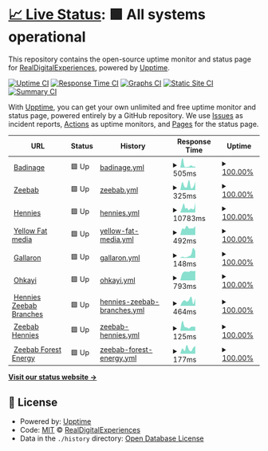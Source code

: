 # [📈 Live Status](https://RealDigitalExperiences.github.io/site-monitor-upptime): <!--live status--> **🟩 All systems operational**

This repository contains the open-source uptime monitor and status page for [RealDigitalExperiences](https://RealDigitalExperiences.github.io/site-monitor-upptime), powered by [Upptime](https://github.com/upptime/upptime).

[![Uptime CI](https://github.com/RealDigitalExperiences/site-monitor-upptime/workflows/Uptime%20CI/badge.svg)](https://github.com/RealDigitalExperiences/site-monitor-upptime/actions?query=workflow%3A%22Uptime+CI%22)
[![Response Time CI](https://github.com/RealDigitalExperiences/site-monitor-upptime/workflows/Response%20Time%20CI/badge.svg)](https://github.com/RealDigitalExperiences/site-monitor-upptime/actions?query=workflow%3A%22Response+Time+CI%22)
[![Graphs CI](https://github.com/RealDigitalExperiences/site-monitor-upptime/workflows/Graphs%20CI/badge.svg)](https://github.com/RealDigitalExperiences/site-monitor-upptime/actions?query=workflow%3A%22Graphs+CI%22)
[![Static Site CI](https://github.com/RealDigitalExperiences/site-monitor-upptime/workflows/Static%20Site%20CI/badge.svg)](https://github.com/RealDigitalExperiences/site-monitor-upptime/actions?query=workflow%3A%22Static+Site+CI%22)
[![Summary CI](https://github.com/RealDigitalExperiences/site-monitor-upptime/workflows/Summary%20CI/badge.svg)](https://github.com/RealDigitalExperiences/site-monitor-upptime/actions?query=workflow%3A%22Summary+CI%22)

With [Upptime](https://upptime.js.org), you can get your own unlimited and free uptime monitor and status page, powered entirely by a GitHub repository. We use [Issues](https://github.com/RealDigitalExperiences/site-monitor-upptime/issues) as incident reports, [Actions](https://github.com/RealDigitalExperiences/site-monitor-upptime/actions) as uptime monitors, and [Pages](https://RealDigitalExperiences.github.io/site-monitor-upptime) for the status page.

<!--start: status pages-->
<!-- This summary is generated by Upptime (https://github.com/upptime/upptime) -->
<!-- Do not edit this manually, your changes will be overwritten -->
<!-- prettier-ignore -->
| URL | Status | History | Response Time | Uptime |
| --- | ------ | ------- | ------------- | ------ |
| <img alt="" src="https://icons.duckduckgo.com/ip3/badinage.co.za.ico" height="13"> [Badinage](https://badinage.co.za/) | 🟩 Up | [badinage.yml](https://github.com/RealDigitalExperiences/site-monitor-upptime/commits/HEAD/history/badinage.yml) | <details><summary><img alt="Response time graph" src="./graphs/badinage/response-time-week.png" height="20"> 505ms</summary><br><a href="https://RealDigitalExperiences.github.io/site-monitor-upptime/history/badinage"><img alt="Response time 306" src="https://img.shields.io/endpoint?url=https%3A%2F%2Fraw.githubusercontent.com%2FRealDigitalExperiences%2Fsite-monitor-upptime%2FHEAD%2Fapi%2Fbadinage%2Fresponse-time.json"></a><br><a href="https://RealDigitalExperiences.github.io/site-monitor-upptime/history/badinage"><img alt="24-hour response time 1153" src="https://img.shields.io/endpoint?url=https%3A%2F%2Fraw.githubusercontent.com%2FRealDigitalExperiences%2Fsite-monitor-upptime%2FHEAD%2Fapi%2Fbadinage%2Fresponse-time-day.json"></a><br><a href="https://RealDigitalExperiences.github.io/site-monitor-upptime/history/badinage"><img alt="7-day response time 505" src="https://img.shields.io/endpoint?url=https%3A%2F%2Fraw.githubusercontent.com%2FRealDigitalExperiences%2Fsite-monitor-upptime%2FHEAD%2Fapi%2Fbadinage%2Fresponse-time-week.json"></a><br><a href="https://RealDigitalExperiences.github.io/site-monitor-upptime/history/badinage"><img alt="30-day response time 352" src="https://img.shields.io/endpoint?url=https%3A%2F%2Fraw.githubusercontent.com%2FRealDigitalExperiences%2Fsite-monitor-upptime%2FHEAD%2Fapi%2Fbadinage%2Fresponse-time-month.json"></a><br><a href="https://RealDigitalExperiences.github.io/site-monitor-upptime/history/badinage"><img alt="1-year response time 306" src="https://img.shields.io/endpoint?url=https%3A%2F%2Fraw.githubusercontent.com%2FRealDigitalExperiences%2Fsite-monitor-upptime%2FHEAD%2Fapi%2Fbadinage%2Fresponse-time-year.json"></a></details> | <details><summary><a href="https://RealDigitalExperiences.github.io/site-monitor-upptime/history/badinage">100.00%</a></summary><a href="https://RealDigitalExperiences.github.io/site-monitor-upptime/history/badinage"><img alt="All-time uptime 100.00%" src="https://img.shields.io/endpoint?url=https%3A%2F%2Fraw.githubusercontent.com%2FRealDigitalExperiences%2Fsite-monitor-upptime%2FHEAD%2Fapi%2Fbadinage%2Fuptime.json"></a><br><a href="https://RealDigitalExperiences.github.io/site-monitor-upptime/history/badinage"><img alt="24-hour uptime 100.00%" src="https://img.shields.io/endpoint?url=https%3A%2F%2Fraw.githubusercontent.com%2FRealDigitalExperiences%2Fsite-monitor-upptime%2FHEAD%2Fapi%2Fbadinage%2Fuptime-day.json"></a><br><a href="https://RealDigitalExperiences.github.io/site-monitor-upptime/history/badinage"><img alt="7-day uptime 100.00%" src="https://img.shields.io/endpoint?url=https%3A%2F%2Fraw.githubusercontent.com%2FRealDigitalExperiences%2Fsite-monitor-upptime%2FHEAD%2Fapi%2Fbadinage%2Fuptime-week.json"></a><br><a href="https://RealDigitalExperiences.github.io/site-monitor-upptime/history/badinage"><img alt="30-day uptime 100.00%" src="https://img.shields.io/endpoint?url=https%3A%2F%2Fraw.githubusercontent.com%2FRealDigitalExperiences%2Fsite-monitor-upptime%2FHEAD%2Fapi%2Fbadinage%2Fuptime-month.json"></a><br><a href="https://RealDigitalExperiences.github.io/site-monitor-upptime/history/badinage"><img alt="1-year uptime 100.00%" src="https://img.shields.io/endpoint?url=https%3A%2F%2Fraw.githubusercontent.com%2FRealDigitalExperiences%2Fsite-monitor-upptime%2FHEAD%2Fapi%2Fbadinage%2Fuptime-year.json"></a></details>
| <img alt="" src="https://icons.duckduckgo.com/ip3/www.zeebab.co.za.ico" height="13"> [Zeebab](https://www.zeebab.co.za) | 🟩 Up | [zeebab.yml](https://github.com/RealDigitalExperiences/site-monitor-upptime/commits/HEAD/history/zeebab.yml) | <details><summary><img alt="Response time graph" src="./graphs/zeebab/response-time-week.png" height="20"> 325ms</summary><br><a href="https://RealDigitalExperiences.github.io/site-monitor-upptime/history/zeebab"><img alt="Response time 380" src="https://img.shields.io/endpoint?url=https%3A%2F%2Fraw.githubusercontent.com%2FRealDigitalExperiences%2Fsite-monitor-upptime%2FHEAD%2Fapi%2Fzeebab%2Fresponse-time.json"></a><br><a href="https://RealDigitalExperiences.github.io/site-monitor-upptime/history/zeebab"><img alt="24-hour response time 186" src="https://img.shields.io/endpoint?url=https%3A%2F%2Fraw.githubusercontent.com%2FRealDigitalExperiences%2Fsite-monitor-upptime%2FHEAD%2Fapi%2Fzeebab%2Fresponse-time-day.json"></a><br><a href="https://RealDigitalExperiences.github.io/site-monitor-upptime/history/zeebab"><img alt="7-day response time 325" src="https://img.shields.io/endpoint?url=https%3A%2F%2Fraw.githubusercontent.com%2FRealDigitalExperiences%2Fsite-monitor-upptime%2FHEAD%2Fapi%2Fzeebab%2Fresponse-time-week.json"></a><br><a href="https://RealDigitalExperiences.github.io/site-monitor-upptime/history/zeebab"><img alt="30-day response time 359" src="https://img.shields.io/endpoint?url=https%3A%2F%2Fraw.githubusercontent.com%2FRealDigitalExperiences%2Fsite-monitor-upptime%2FHEAD%2Fapi%2Fzeebab%2Fresponse-time-month.json"></a><br><a href="https://RealDigitalExperiences.github.io/site-monitor-upptime/history/zeebab"><img alt="1-year response time 380" src="https://img.shields.io/endpoint?url=https%3A%2F%2Fraw.githubusercontent.com%2FRealDigitalExperiences%2Fsite-monitor-upptime%2FHEAD%2Fapi%2Fzeebab%2Fresponse-time-year.json"></a></details> | <details><summary><a href="https://RealDigitalExperiences.github.io/site-monitor-upptime/history/zeebab">100.00%</a></summary><a href="https://RealDigitalExperiences.github.io/site-monitor-upptime/history/zeebab"><img alt="All-time uptime 100.00%" src="https://img.shields.io/endpoint?url=https%3A%2F%2Fraw.githubusercontent.com%2FRealDigitalExperiences%2Fsite-monitor-upptime%2FHEAD%2Fapi%2Fzeebab%2Fuptime.json"></a><br><a href="https://RealDigitalExperiences.github.io/site-monitor-upptime/history/zeebab"><img alt="24-hour uptime 100.00%" src="https://img.shields.io/endpoint?url=https%3A%2F%2Fraw.githubusercontent.com%2FRealDigitalExperiences%2Fsite-monitor-upptime%2FHEAD%2Fapi%2Fzeebab%2Fuptime-day.json"></a><br><a href="https://RealDigitalExperiences.github.io/site-monitor-upptime/history/zeebab"><img alt="7-day uptime 100.00%" src="https://img.shields.io/endpoint?url=https%3A%2F%2Fraw.githubusercontent.com%2FRealDigitalExperiences%2Fsite-monitor-upptime%2FHEAD%2Fapi%2Fzeebab%2Fuptime-week.json"></a><br><a href="https://RealDigitalExperiences.github.io/site-monitor-upptime/history/zeebab"><img alt="30-day uptime 100.00%" src="https://img.shields.io/endpoint?url=https%3A%2F%2Fraw.githubusercontent.com%2FRealDigitalExperiences%2Fsite-monitor-upptime%2FHEAD%2Fapi%2Fzeebab%2Fuptime-month.json"></a><br><a href="https://RealDigitalExperiences.github.io/site-monitor-upptime/history/zeebab"><img alt="1-year uptime 100.00%" src="https://img.shields.io/endpoint?url=https%3A%2F%2Fraw.githubusercontent.com%2FRealDigitalExperiences%2Fsite-monitor-upptime%2FHEAD%2Fapi%2Fzeebab%2Fuptime-year.json"></a></details>
| <img alt="" src="https://icons.duckduckgo.com/ip3/www.therealhennies.co.za.ico" height="13"> [Hennies](https://www.therealhennies.co.za) | 🟩 Up | [hennies.yml](https://github.com/RealDigitalExperiences/site-monitor-upptime/commits/HEAD/history/hennies.yml) | <details><summary><img alt="Response time graph" src="./graphs/hennies/response-time-week.png" height="20"> 10783ms</summary><br><a href="https://RealDigitalExperiences.github.io/site-monitor-upptime/history/hennies"><img alt="Response time 9572" src="https://img.shields.io/endpoint?url=https%3A%2F%2Fraw.githubusercontent.com%2FRealDigitalExperiences%2Fsite-monitor-upptime%2FHEAD%2Fapi%2Fhennies%2Fresponse-time.json"></a><br><a href="https://RealDigitalExperiences.github.io/site-monitor-upptime/history/hennies"><img alt="24-hour response time 18965" src="https://img.shields.io/endpoint?url=https%3A%2F%2Fraw.githubusercontent.com%2FRealDigitalExperiences%2Fsite-monitor-upptime%2FHEAD%2Fapi%2Fhennies%2Fresponse-time-day.json"></a><br><a href="https://RealDigitalExperiences.github.io/site-monitor-upptime/history/hennies"><img alt="7-day response time 10783" src="https://img.shields.io/endpoint?url=https%3A%2F%2Fraw.githubusercontent.com%2FRealDigitalExperiences%2Fsite-monitor-upptime%2FHEAD%2Fapi%2Fhennies%2Fresponse-time-week.json"></a><br><a href="https://RealDigitalExperiences.github.io/site-monitor-upptime/history/hennies"><img alt="30-day response time 9731" src="https://img.shields.io/endpoint?url=https%3A%2F%2Fraw.githubusercontent.com%2FRealDigitalExperiences%2Fsite-monitor-upptime%2FHEAD%2Fapi%2Fhennies%2Fresponse-time-month.json"></a><br><a href="https://RealDigitalExperiences.github.io/site-monitor-upptime/history/hennies"><img alt="1-year response time 9572" src="https://img.shields.io/endpoint?url=https%3A%2F%2Fraw.githubusercontent.com%2FRealDigitalExperiences%2Fsite-monitor-upptime%2FHEAD%2Fapi%2Fhennies%2Fresponse-time-year.json"></a></details> | <details><summary><a href="https://RealDigitalExperiences.github.io/site-monitor-upptime/history/hennies">100.00%</a></summary><a href="https://RealDigitalExperiences.github.io/site-monitor-upptime/history/hennies"><img alt="All-time uptime 99.96%" src="https://img.shields.io/endpoint?url=https%3A%2F%2Fraw.githubusercontent.com%2FRealDigitalExperiences%2Fsite-monitor-upptime%2FHEAD%2Fapi%2Fhennies%2Fuptime.json"></a><br><a href="https://RealDigitalExperiences.github.io/site-monitor-upptime/history/hennies"><img alt="24-hour uptime 100.00%" src="https://img.shields.io/endpoint?url=https%3A%2F%2Fraw.githubusercontent.com%2FRealDigitalExperiences%2Fsite-monitor-upptime%2FHEAD%2Fapi%2Fhennies%2Fuptime-day.json"></a><br><a href="https://RealDigitalExperiences.github.io/site-monitor-upptime/history/hennies"><img alt="7-day uptime 100.00%" src="https://img.shields.io/endpoint?url=https%3A%2F%2Fraw.githubusercontent.com%2FRealDigitalExperiences%2Fsite-monitor-upptime%2FHEAD%2Fapi%2Fhennies%2Fuptime-week.json"></a><br><a href="https://RealDigitalExperiences.github.io/site-monitor-upptime/history/hennies"><img alt="30-day uptime 100.00%" src="https://img.shields.io/endpoint?url=https%3A%2F%2Fraw.githubusercontent.com%2FRealDigitalExperiences%2Fsite-monitor-upptime%2FHEAD%2Fapi%2Fhennies%2Fuptime-month.json"></a><br><a href="https://RealDigitalExperiences.github.io/site-monitor-upptime/history/hennies"><img alt="1-year uptime 99.96%" src="https://img.shields.io/endpoint?url=https%3A%2F%2Fraw.githubusercontent.com%2FRealDigitalExperiences%2Fsite-monitor-upptime%2FHEAD%2Fapi%2Fhennies%2Fuptime-year.json"></a></details>
| <img alt="" src="https://icons.duckduckgo.com/ip3/yellowfatmedia.com.ico" height="13"> [Yellow Fat media](https://yellowfatmedia.com) | 🟩 Up | [yellow-fat-media.yml](https://github.com/RealDigitalExperiences/site-monitor-upptime/commits/HEAD/history/yellow-fat-media.yml) | <details><summary><img alt="Response time graph" src="./graphs/yellow-fat-media/response-time-week.png" height="20"> 492ms</summary><br><a href="https://RealDigitalExperiences.github.io/site-monitor-upptime/history/yellow-fat-media"><img alt="Response time 476" src="https://img.shields.io/endpoint?url=https%3A%2F%2Fraw.githubusercontent.com%2FRealDigitalExperiences%2Fsite-monitor-upptime%2FHEAD%2Fapi%2Fyellow-fat-media%2Fresponse-time.json"></a><br><a href="https://RealDigitalExperiences.github.io/site-monitor-upptime/history/yellow-fat-media"><img alt="24-hour response time 429" src="https://img.shields.io/endpoint?url=https%3A%2F%2Fraw.githubusercontent.com%2FRealDigitalExperiences%2Fsite-monitor-upptime%2FHEAD%2Fapi%2Fyellow-fat-media%2Fresponse-time-day.json"></a><br><a href="https://RealDigitalExperiences.github.io/site-monitor-upptime/history/yellow-fat-media"><img alt="7-day response time 492" src="https://img.shields.io/endpoint?url=https%3A%2F%2Fraw.githubusercontent.com%2FRealDigitalExperiences%2Fsite-monitor-upptime%2FHEAD%2Fapi%2Fyellow-fat-media%2Fresponse-time-week.json"></a><br><a href="https://RealDigitalExperiences.github.io/site-monitor-upptime/history/yellow-fat-media"><img alt="30-day response time 467" src="https://img.shields.io/endpoint?url=https%3A%2F%2Fraw.githubusercontent.com%2FRealDigitalExperiences%2Fsite-monitor-upptime%2FHEAD%2Fapi%2Fyellow-fat-media%2Fresponse-time-month.json"></a><br><a href="https://RealDigitalExperiences.github.io/site-monitor-upptime/history/yellow-fat-media"><img alt="1-year response time 476" src="https://img.shields.io/endpoint?url=https%3A%2F%2Fraw.githubusercontent.com%2FRealDigitalExperiences%2Fsite-monitor-upptime%2FHEAD%2Fapi%2Fyellow-fat-media%2Fresponse-time-year.json"></a></details> | <details><summary><a href="https://RealDigitalExperiences.github.io/site-monitor-upptime/history/yellow-fat-media">100.00%</a></summary><a href="https://RealDigitalExperiences.github.io/site-monitor-upptime/history/yellow-fat-media"><img alt="All-time uptime 100.00%" src="https://img.shields.io/endpoint?url=https%3A%2F%2Fraw.githubusercontent.com%2FRealDigitalExperiences%2Fsite-monitor-upptime%2FHEAD%2Fapi%2Fyellow-fat-media%2Fuptime.json"></a><br><a href="https://RealDigitalExperiences.github.io/site-monitor-upptime/history/yellow-fat-media"><img alt="24-hour uptime 100.00%" src="https://img.shields.io/endpoint?url=https%3A%2F%2Fraw.githubusercontent.com%2FRealDigitalExperiences%2Fsite-monitor-upptime%2FHEAD%2Fapi%2Fyellow-fat-media%2Fuptime-day.json"></a><br><a href="https://RealDigitalExperiences.github.io/site-monitor-upptime/history/yellow-fat-media"><img alt="7-day uptime 100.00%" src="https://img.shields.io/endpoint?url=https%3A%2F%2Fraw.githubusercontent.com%2FRealDigitalExperiences%2Fsite-monitor-upptime%2FHEAD%2Fapi%2Fyellow-fat-media%2Fuptime-week.json"></a><br><a href="https://RealDigitalExperiences.github.io/site-monitor-upptime/history/yellow-fat-media"><img alt="30-day uptime 100.00%" src="https://img.shields.io/endpoint?url=https%3A%2F%2Fraw.githubusercontent.com%2FRealDigitalExperiences%2Fsite-monitor-upptime%2FHEAD%2Fapi%2Fyellow-fat-media%2Fuptime-month.json"></a><br><a href="https://RealDigitalExperiences.github.io/site-monitor-upptime/history/yellow-fat-media"><img alt="1-year uptime 100.00%" src="https://img.shields.io/endpoint?url=https%3A%2F%2Fraw.githubusercontent.com%2FRealDigitalExperiences%2Fsite-monitor-upptime%2FHEAD%2Fapi%2Fyellow-fat-media%2Fuptime-year.json"></a></details>
| <img alt="" src="https://icons.duckduckgo.com/ip3/earnest-hamster-6fd4cb.netlify.app.ico" height="13"> [Gallaron](https://earnest-hamster-6fd4cb.netlify.app/) | 🟩 Up | [gallaron.yml](https://github.com/RealDigitalExperiences/site-monitor-upptime/commits/HEAD/history/gallaron.yml) | <details><summary><img alt="Response time graph" src="./graphs/gallaron/response-time-week.png" height="20"> 148ms</summary><br><a href="https://RealDigitalExperiences.github.io/site-monitor-upptime/history/gallaron"><img alt="Response time 91" src="https://img.shields.io/endpoint?url=https%3A%2F%2Fraw.githubusercontent.com%2FRealDigitalExperiences%2Fsite-monitor-upptime%2FHEAD%2Fapi%2Fgallaron%2Fresponse-time.json"></a><br><a href="https://RealDigitalExperiences.github.io/site-monitor-upptime/history/gallaron"><img alt="24-hour response time 34" src="https://img.shields.io/endpoint?url=https%3A%2F%2Fraw.githubusercontent.com%2FRealDigitalExperiences%2Fsite-monitor-upptime%2FHEAD%2Fapi%2Fgallaron%2Fresponse-time-day.json"></a><br><a href="https://RealDigitalExperiences.github.io/site-monitor-upptime/history/gallaron"><img alt="7-day response time 148" src="https://img.shields.io/endpoint?url=https%3A%2F%2Fraw.githubusercontent.com%2FRealDigitalExperiences%2Fsite-monitor-upptime%2FHEAD%2Fapi%2Fgallaron%2Fresponse-time-week.json"></a><br><a href="https://RealDigitalExperiences.github.io/site-monitor-upptime/history/gallaron"><img alt="30-day response time 98" src="https://img.shields.io/endpoint?url=https%3A%2F%2Fraw.githubusercontent.com%2FRealDigitalExperiences%2Fsite-monitor-upptime%2FHEAD%2Fapi%2Fgallaron%2Fresponse-time-month.json"></a><br><a href="https://RealDigitalExperiences.github.io/site-monitor-upptime/history/gallaron"><img alt="1-year response time 91" src="https://img.shields.io/endpoint?url=https%3A%2F%2Fraw.githubusercontent.com%2FRealDigitalExperiences%2Fsite-monitor-upptime%2FHEAD%2Fapi%2Fgallaron%2Fresponse-time-year.json"></a></details> | <details><summary><a href="https://RealDigitalExperiences.github.io/site-monitor-upptime/history/gallaron">100.00%</a></summary><a href="https://RealDigitalExperiences.github.io/site-monitor-upptime/history/gallaron"><img alt="All-time uptime 100.00%" src="https://img.shields.io/endpoint?url=https%3A%2F%2Fraw.githubusercontent.com%2FRealDigitalExperiences%2Fsite-monitor-upptime%2FHEAD%2Fapi%2Fgallaron%2Fuptime.json"></a><br><a href="https://RealDigitalExperiences.github.io/site-monitor-upptime/history/gallaron"><img alt="24-hour uptime 100.00%" src="https://img.shields.io/endpoint?url=https%3A%2F%2Fraw.githubusercontent.com%2FRealDigitalExperiences%2Fsite-monitor-upptime%2FHEAD%2Fapi%2Fgallaron%2Fuptime-day.json"></a><br><a href="https://RealDigitalExperiences.github.io/site-monitor-upptime/history/gallaron"><img alt="7-day uptime 100.00%" src="https://img.shields.io/endpoint?url=https%3A%2F%2Fraw.githubusercontent.com%2FRealDigitalExperiences%2Fsite-monitor-upptime%2FHEAD%2Fapi%2Fgallaron%2Fuptime-week.json"></a><br><a href="https://RealDigitalExperiences.github.io/site-monitor-upptime/history/gallaron"><img alt="30-day uptime 100.00%" src="https://img.shields.io/endpoint?url=https%3A%2F%2Fraw.githubusercontent.com%2FRealDigitalExperiences%2Fsite-monitor-upptime%2FHEAD%2Fapi%2Fgallaron%2Fuptime-month.json"></a><br><a href="https://RealDigitalExperiences.github.io/site-monitor-upptime/history/gallaron"><img alt="1-year uptime 100.00%" src="https://img.shields.io/endpoint?url=https%3A%2F%2Fraw.githubusercontent.com%2FRealDigitalExperiences%2Fsite-monitor-upptime%2FHEAD%2Fapi%2Fgallaron%2Fuptime-year.json"></a></details>
| <img alt="" src="https://icons.duckduckgo.com/ip3/ohkayi.com.ico" height="13"> [Ohkayi](https://ohkayi.com) | 🟩 Up | [ohkayi.yml](https://github.com/RealDigitalExperiences/site-monitor-upptime/commits/HEAD/history/ohkayi.yml) | <details><summary><img alt="Response time graph" src="./graphs/ohkayi/response-time-week.png" height="20"> 793ms</summary><br><a href="https://RealDigitalExperiences.github.io/site-monitor-upptime/history/ohkayi"><img alt="Response time 579" src="https://img.shields.io/endpoint?url=https%3A%2F%2Fraw.githubusercontent.com%2FRealDigitalExperiences%2Fsite-monitor-upptime%2FHEAD%2Fapi%2Fohkayi%2Fresponse-time.json"></a><br><a href="https://RealDigitalExperiences.github.io/site-monitor-upptime/history/ohkayi"><img alt="24-hour response time 704" src="https://img.shields.io/endpoint?url=https%3A%2F%2Fraw.githubusercontent.com%2FRealDigitalExperiences%2Fsite-monitor-upptime%2FHEAD%2Fapi%2Fohkayi%2Fresponse-time-day.json"></a><br><a href="https://RealDigitalExperiences.github.io/site-monitor-upptime/history/ohkayi"><img alt="7-day response time 793" src="https://img.shields.io/endpoint?url=https%3A%2F%2Fraw.githubusercontent.com%2FRealDigitalExperiences%2Fsite-monitor-upptime%2FHEAD%2Fapi%2Fohkayi%2Fresponse-time-week.json"></a><br><a href="https://RealDigitalExperiences.github.io/site-monitor-upptime/history/ohkayi"><img alt="30-day response time 618" src="https://img.shields.io/endpoint?url=https%3A%2F%2Fraw.githubusercontent.com%2FRealDigitalExperiences%2Fsite-monitor-upptime%2FHEAD%2Fapi%2Fohkayi%2Fresponse-time-month.json"></a><br><a href="https://RealDigitalExperiences.github.io/site-monitor-upptime/history/ohkayi"><img alt="1-year response time 579" src="https://img.shields.io/endpoint?url=https%3A%2F%2Fraw.githubusercontent.com%2FRealDigitalExperiences%2Fsite-monitor-upptime%2FHEAD%2Fapi%2Fohkayi%2Fresponse-time-year.json"></a></details> | <details><summary><a href="https://RealDigitalExperiences.github.io/site-monitor-upptime/history/ohkayi">100.00%</a></summary><a href="https://RealDigitalExperiences.github.io/site-monitor-upptime/history/ohkayi"><img alt="All-time uptime 99.72%" src="https://img.shields.io/endpoint?url=https%3A%2F%2Fraw.githubusercontent.com%2FRealDigitalExperiences%2Fsite-monitor-upptime%2FHEAD%2Fapi%2Fohkayi%2Fuptime.json"></a><br><a href="https://RealDigitalExperiences.github.io/site-monitor-upptime/history/ohkayi"><img alt="24-hour uptime 100.00%" src="https://img.shields.io/endpoint?url=https%3A%2F%2Fraw.githubusercontent.com%2FRealDigitalExperiences%2Fsite-monitor-upptime%2FHEAD%2Fapi%2Fohkayi%2Fuptime-day.json"></a><br><a href="https://RealDigitalExperiences.github.io/site-monitor-upptime/history/ohkayi"><img alt="7-day uptime 100.00%" src="https://img.shields.io/endpoint?url=https%3A%2F%2Fraw.githubusercontent.com%2FRealDigitalExperiences%2Fsite-monitor-upptime%2FHEAD%2Fapi%2Fohkayi%2Fuptime-week.json"></a><br><a href="https://RealDigitalExperiences.github.io/site-monitor-upptime/history/ohkayi"><img alt="30-day uptime 99.47%" src="https://img.shields.io/endpoint?url=https%3A%2F%2Fraw.githubusercontent.com%2FRealDigitalExperiences%2Fsite-monitor-upptime%2FHEAD%2Fapi%2Fohkayi%2Fuptime-month.json"></a><br><a href="https://RealDigitalExperiences.github.io/site-monitor-upptime/history/ohkayi"><img alt="1-year uptime 99.72%" src="https://img.shields.io/endpoint?url=https%3A%2F%2Fraw.githubusercontent.com%2FRealDigitalExperiences%2Fsite-monitor-upptime%2FHEAD%2Fapi%2Fohkayi%2Fuptime-year.json"></a></details>
| <img alt="" src="https://icons.duckduckgo.com/ip3/branches.therealhennies.co.za.ico" height="13"> [Hennies Zeebab Branches](https://branches.therealhennies.co.za) | 🟩 Up | [hennies-zeebab-branches.yml](https://github.com/RealDigitalExperiences/site-monitor-upptime/commits/HEAD/history/hennies-zeebab-branches.yml) | <details><summary><img alt="Response time graph" src="./graphs/hennies-zeebab-branches/response-time-week.png" height="20"> 464ms</summary><br><a href="https://RealDigitalExperiences.github.io/site-monitor-upptime/history/hennies-zeebab-branches"><img alt="Response time 514" src="https://img.shields.io/endpoint?url=https%3A%2F%2Fraw.githubusercontent.com%2FRealDigitalExperiences%2Fsite-monitor-upptime%2FHEAD%2Fapi%2Fhennies-zeebab-branches%2Fresponse-time.json"></a><br><a href="https://RealDigitalExperiences.github.io/site-monitor-upptime/history/hennies-zeebab-branches"><img alt="24-hour response time 273" src="https://img.shields.io/endpoint?url=https%3A%2F%2Fraw.githubusercontent.com%2FRealDigitalExperiences%2Fsite-monitor-upptime%2FHEAD%2Fapi%2Fhennies-zeebab-branches%2Fresponse-time-day.json"></a><br><a href="https://RealDigitalExperiences.github.io/site-monitor-upptime/history/hennies-zeebab-branches"><img alt="7-day response time 464" src="https://img.shields.io/endpoint?url=https%3A%2F%2Fraw.githubusercontent.com%2FRealDigitalExperiences%2Fsite-monitor-upptime%2FHEAD%2Fapi%2Fhennies-zeebab-branches%2Fresponse-time-week.json"></a><br><a href="https://RealDigitalExperiences.github.io/site-monitor-upptime/history/hennies-zeebab-branches"><img alt="30-day response time 463" src="https://img.shields.io/endpoint?url=https%3A%2F%2Fraw.githubusercontent.com%2FRealDigitalExperiences%2Fsite-monitor-upptime%2FHEAD%2Fapi%2Fhennies-zeebab-branches%2Fresponse-time-month.json"></a><br><a href="https://RealDigitalExperiences.github.io/site-monitor-upptime/history/hennies-zeebab-branches"><img alt="1-year response time 514" src="https://img.shields.io/endpoint?url=https%3A%2F%2Fraw.githubusercontent.com%2FRealDigitalExperiences%2Fsite-monitor-upptime%2FHEAD%2Fapi%2Fhennies-zeebab-branches%2Fresponse-time-year.json"></a></details> | <details><summary><a href="https://RealDigitalExperiences.github.io/site-monitor-upptime/history/hennies-zeebab-branches">100.00%</a></summary><a href="https://RealDigitalExperiences.github.io/site-monitor-upptime/history/hennies-zeebab-branches"><img alt="All-time uptime 100.00%" src="https://img.shields.io/endpoint?url=https%3A%2F%2Fraw.githubusercontent.com%2FRealDigitalExperiences%2Fsite-monitor-upptime%2FHEAD%2Fapi%2Fhennies-zeebab-branches%2Fuptime.json"></a><br><a href="https://RealDigitalExperiences.github.io/site-monitor-upptime/history/hennies-zeebab-branches"><img alt="24-hour uptime 100.00%" src="https://img.shields.io/endpoint?url=https%3A%2F%2Fraw.githubusercontent.com%2FRealDigitalExperiences%2Fsite-monitor-upptime%2FHEAD%2Fapi%2Fhennies-zeebab-branches%2Fuptime-day.json"></a><br><a href="https://RealDigitalExperiences.github.io/site-monitor-upptime/history/hennies-zeebab-branches"><img alt="7-day uptime 100.00%" src="https://img.shields.io/endpoint?url=https%3A%2F%2Fraw.githubusercontent.com%2FRealDigitalExperiences%2Fsite-monitor-upptime%2FHEAD%2Fapi%2Fhennies-zeebab-branches%2Fuptime-week.json"></a><br><a href="https://RealDigitalExperiences.github.io/site-monitor-upptime/history/hennies-zeebab-branches"><img alt="30-day uptime 100.00%" src="https://img.shields.io/endpoint?url=https%3A%2F%2Fraw.githubusercontent.com%2FRealDigitalExperiences%2Fsite-monitor-upptime%2FHEAD%2Fapi%2Fhennies-zeebab-branches%2Fuptime-month.json"></a><br><a href="https://RealDigitalExperiences.github.io/site-monitor-upptime/history/hennies-zeebab-branches"><img alt="1-year uptime 100.00%" src="https://img.shields.io/endpoint?url=https%3A%2F%2Fraw.githubusercontent.com%2FRealDigitalExperiences%2Fsite-monitor-upptime%2FHEAD%2Fapi%2Fhennies-zeebab-branches%2Fuptime-year.json"></a></details>
| <img alt="" src="https://icons.duckduckgo.com/ip3/hennies.zeebab.co.za.ico" height="13"> [Zeebab Hennies](https://hennies.zeebab.co.za/login) | 🟩 Up | [zeebab-hennies.yml](https://github.com/RealDigitalExperiences/site-monitor-upptime/commits/HEAD/history/zeebab-hennies.yml) | <details><summary><img alt="Response time graph" src="./graphs/zeebab-hennies/response-time-week.png" height="20"> 125ms</summary><br><a href="https://RealDigitalExperiences.github.io/site-monitor-upptime/history/zeebab-hennies"><img alt="Response time 175" src="https://img.shields.io/endpoint?url=https%3A%2F%2Fraw.githubusercontent.com%2FRealDigitalExperiences%2Fsite-monitor-upptime%2FHEAD%2Fapi%2Fzeebab-hennies%2Fresponse-time.json"></a><br><a href="https://RealDigitalExperiences.github.io/site-monitor-upptime/history/zeebab-hennies"><img alt="24-hour response time 46" src="https://img.shields.io/endpoint?url=https%3A%2F%2Fraw.githubusercontent.com%2FRealDigitalExperiences%2Fsite-monitor-upptime%2FHEAD%2Fapi%2Fzeebab-hennies%2Fresponse-time-day.json"></a><br><a href="https://RealDigitalExperiences.github.io/site-monitor-upptime/history/zeebab-hennies"><img alt="7-day response time 125" src="https://img.shields.io/endpoint?url=https%3A%2F%2Fraw.githubusercontent.com%2FRealDigitalExperiences%2Fsite-monitor-upptime%2FHEAD%2Fapi%2Fzeebab-hennies%2Fresponse-time-week.json"></a><br><a href="https://RealDigitalExperiences.github.io/site-monitor-upptime/history/zeebab-hennies"><img alt="30-day response time 153" src="https://img.shields.io/endpoint?url=https%3A%2F%2Fraw.githubusercontent.com%2FRealDigitalExperiences%2Fsite-monitor-upptime%2FHEAD%2Fapi%2Fzeebab-hennies%2Fresponse-time-month.json"></a><br><a href="https://RealDigitalExperiences.github.io/site-monitor-upptime/history/zeebab-hennies"><img alt="1-year response time 175" src="https://img.shields.io/endpoint?url=https%3A%2F%2Fraw.githubusercontent.com%2FRealDigitalExperiences%2Fsite-monitor-upptime%2FHEAD%2Fapi%2Fzeebab-hennies%2Fresponse-time-year.json"></a></details> | <details><summary><a href="https://RealDigitalExperiences.github.io/site-monitor-upptime/history/zeebab-hennies">100.00%</a></summary><a href="https://RealDigitalExperiences.github.io/site-monitor-upptime/history/zeebab-hennies"><img alt="All-time uptime 100.00%" src="https://img.shields.io/endpoint?url=https%3A%2F%2Fraw.githubusercontent.com%2FRealDigitalExperiences%2Fsite-monitor-upptime%2FHEAD%2Fapi%2Fzeebab-hennies%2Fuptime.json"></a><br><a href="https://RealDigitalExperiences.github.io/site-monitor-upptime/history/zeebab-hennies"><img alt="24-hour uptime 100.00%" src="https://img.shields.io/endpoint?url=https%3A%2F%2Fraw.githubusercontent.com%2FRealDigitalExperiences%2Fsite-monitor-upptime%2FHEAD%2Fapi%2Fzeebab-hennies%2Fuptime-day.json"></a><br><a href="https://RealDigitalExperiences.github.io/site-monitor-upptime/history/zeebab-hennies"><img alt="7-day uptime 100.00%" src="https://img.shields.io/endpoint?url=https%3A%2F%2Fraw.githubusercontent.com%2FRealDigitalExperiences%2Fsite-monitor-upptime%2FHEAD%2Fapi%2Fzeebab-hennies%2Fuptime-week.json"></a><br><a href="https://RealDigitalExperiences.github.io/site-monitor-upptime/history/zeebab-hennies"><img alt="30-day uptime 100.00%" src="https://img.shields.io/endpoint?url=https%3A%2F%2Fraw.githubusercontent.com%2FRealDigitalExperiences%2Fsite-monitor-upptime%2FHEAD%2Fapi%2Fzeebab-hennies%2Fuptime-month.json"></a><br><a href="https://RealDigitalExperiences.github.io/site-monitor-upptime/history/zeebab-hennies"><img alt="1-year uptime 100.00%" src="https://img.shields.io/endpoint?url=https%3A%2F%2Fraw.githubusercontent.com%2FRealDigitalExperiences%2Fsite-monitor-upptime%2FHEAD%2Fapi%2Fzeebab-hennies%2Fuptime-year.json"></a></details>
| <img alt="" src="https://icons.duckduckgo.com/ip3/forestenergy.zeebab.co.za.ico" height="13"> [Zeebab Forest Energy](https://forestenergy.zeebab.co.za/login) | 🟩 Up | [zeebab-forest-energy.yml](https://github.com/RealDigitalExperiences/site-monitor-upptime/commits/HEAD/history/zeebab-forest-energy.yml) | <details><summary><img alt="Response time graph" src="./graphs/zeebab-forest-energy/response-time-week.png" height="20"> 177ms</summary><br><a href="https://RealDigitalExperiences.github.io/site-monitor-upptime/history/zeebab-forest-energy"><img alt="Response time 181" src="https://img.shields.io/endpoint?url=https%3A%2F%2Fraw.githubusercontent.com%2FRealDigitalExperiences%2Fsite-monitor-upptime%2FHEAD%2Fapi%2Fzeebab-forest-energy%2Fresponse-time.json"></a><br><a href="https://RealDigitalExperiences.github.io/site-monitor-upptime/history/zeebab-forest-energy"><img alt="24-hour response time 173" src="https://img.shields.io/endpoint?url=https%3A%2F%2Fraw.githubusercontent.com%2FRealDigitalExperiences%2Fsite-monitor-upptime%2FHEAD%2Fapi%2Fzeebab-forest-energy%2Fresponse-time-day.json"></a><br><a href="https://RealDigitalExperiences.github.io/site-monitor-upptime/history/zeebab-forest-energy"><img alt="7-day response time 177" src="https://img.shields.io/endpoint?url=https%3A%2F%2Fraw.githubusercontent.com%2FRealDigitalExperiences%2Fsite-monitor-upptime%2FHEAD%2Fapi%2Fzeebab-forest-energy%2Fresponse-time-week.json"></a><br><a href="https://RealDigitalExperiences.github.io/site-monitor-upptime/history/zeebab-forest-energy"><img alt="30-day response time 161" src="https://img.shields.io/endpoint?url=https%3A%2F%2Fraw.githubusercontent.com%2FRealDigitalExperiences%2Fsite-monitor-upptime%2FHEAD%2Fapi%2Fzeebab-forest-energy%2Fresponse-time-month.json"></a><br><a href="https://RealDigitalExperiences.github.io/site-monitor-upptime/history/zeebab-forest-energy"><img alt="1-year response time 181" src="https://img.shields.io/endpoint?url=https%3A%2F%2Fraw.githubusercontent.com%2FRealDigitalExperiences%2Fsite-monitor-upptime%2FHEAD%2Fapi%2Fzeebab-forest-energy%2Fresponse-time-year.json"></a></details> | <details><summary><a href="https://RealDigitalExperiences.github.io/site-monitor-upptime/history/zeebab-forest-energy">100.00%</a></summary><a href="https://RealDigitalExperiences.github.io/site-monitor-upptime/history/zeebab-forest-energy"><img alt="All-time uptime 100.00%" src="https://img.shields.io/endpoint?url=https%3A%2F%2Fraw.githubusercontent.com%2FRealDigitalExperiences%2Fsite-monitor-upptime%2FHEAD%2Fapi%2Fzeebab-forest-energy%2Fuptime.json"></a><br><a href="https://RealDigitalExperiences.github.io/site-monitor-upptime/history/zeebab-forest-energy"><img alt="24-hour uptime 100.00%" src="https://img.shields.io/endpoint?url=https%3A%2F%2Fraw.githubusercontent.com%2FRealDigitalExperiences%2Fsite-monitor-upptime%2FHEAD%2Fapi%2Fzeebab-forest-energy%2Fuptime-day.json"></a><br><a href="https://RealDigitalExperiences.github.io/site-monitor-upptime/history/zeebab-forest-energy"><img alt="7-day uptime 100.00%" src="https://img.shields.io/endpoint?url=https%3A%2F%2Fraw.githubusercontent.com%2FRealDigitalExperiences%2Fsite-monitor-upptime%2FHEAD%2Fapi%2Fzeebab-forest-energy%2Fuptime-week.json"></a><br><a href="https://RealDigitalExperiences.github.io/site-monitor-upptime/history/zeebab-forest-energy"><img alt="30-day uptime 100.00%" src="https://img.shields.io/endpoint?url=https%3A%2F%2Fraw.githubusercontent.com%2FRealDigitalExperiences%2Fsite-monitor-upptime%2FHEAD%2Fapi%2Fzeebab-forest-energy%2Fuptime-month.json"></a><br><a href="https://RealDigitalExperiences.github.io/site-monitor-upptime/history/zeebab-forest-energy"><img alt="1-year uptime 100.00%" src="https://img.shields.io/endpoint?url=https%3A%2F%2Fraw.githubusercontent.com%2FRealDigitalExperiences%2Fsite-monitor-upptime%2FHEAD%2Fapi%2Fzeebab-forest-energy%2Fuptime-year.json"></a></details>

<!--end: status pages-->

[**Visit our status website →**](https://RealDigitalExperiences.github.io/site-monitor-upptime)

## 📄 License

- Powered by: [Upptime](https://github.com/upptime/upptime)
- Code: [MIT](./LICENSE) © [RealDigitalExperiences](https://RealDigitalExperiences.github.io/site-monitor-upptime)
- Data in the `./history` directory: [Open Database License](https://opendatacommons.org/licenses/odbl/1-0/)
